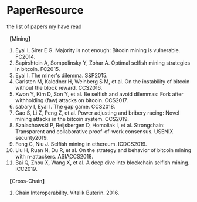 # PaperResource
the list of papers my have read

【Mining】

1.   Eyal I, Sirer E G. Majority is not enough: Bitcoin mining is vulnerable. FC2014.
2.   Sapirshtein A, Sompolinsky Y, Zohar A. Optimal selfish mining strategies in bitcoin. FC2015.
3.   Eyal I. The miner's dilemma. S&P2015.
4.   Carlsten M, Kalodner H, Weinberg S M, et al. On the instability of bitcoin without the block reward. CCS2016.
5.   Kwon Y, Kim D, Son Y, et al. Be selfish and avoid dilemmas: Fork after withholding (faw) attacks on bitcoin. CCS2017.
6.   sabary I, Eyal I. The gap game. CCS2018.
7.   Gao S, Li Z, Peng Z, et al. Power adjusting and bribery racing: Novel mining attacks in the bitcoin system. CCS2019.
8.   Szalachowski P, Reijsbergen D, Homoliak I, et al. Strongchain: Transparent and collaborative proof-of-work consensus. USENIX security2019.
9.   Feng C, Niu J. Selfish mining in ethereum. ICDCS2019.
10.  Liu H, Ruan N, Du R, et al. On the strategy and behavior of bitcoin mining with n-attackers. ASIACCS2018.
11.  Bai Q, Zhou X, Wang X, et al. A deep dive into blockchain selfish mining. ICC2019.

【Cross-Chain】
1.   Chain Interoperability. Vitalik Buterin. 2016.
